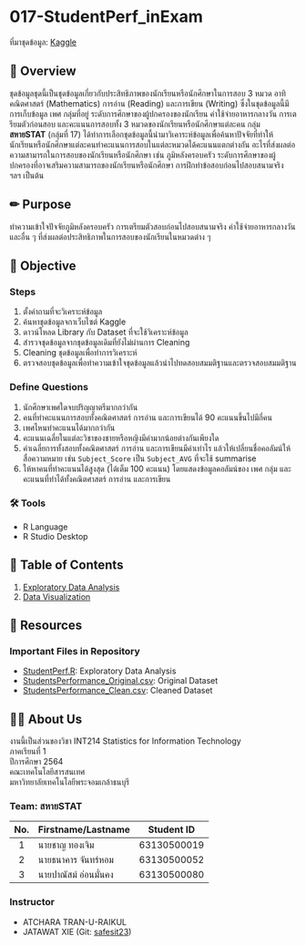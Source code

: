 # 017-StudentPerf_inExam

ที่มาชุดข้อมูล: [Kaggle](https://www.kaggle.com/spscientist/students-performance-in-exams)

## 📝 Overview

ชุดข้อมูลชุดนี้เป็นชุดข้อมูลเกี่ยวกับประสิทธิภาพของนักเรียนหรือนักศึกษาในการสอบ 3 หมวด อาทิ คณิตศาสตร์ (Mathematics) การอ่าน (Reading) และการเขียน (Writing) ซึ่งในชุดข้อมูลนี้มีการเก็บข้อมูล เพศ กลุ่มที่อยู่ ระดับการศึกษาของผู้ปกครองของนักเรียน ค่าใช้จ่ายอาหารกลางวัน การเตรียมตัวก่อนสอบ และคะแนนการสอบทั้ง 3 หมวดของนักเรียนหรือนักศึกษาแต่ละคน กลุ่ม **สหายSTAT** (กลุ่มที่ 17) ได้ทำการเลือกชุดข้อมูลนี้นำมาวิเคาระห์ข้อมูลเพื่อค้นหาปัจจัยที่ทำให้นักเรียนหรือนักศึกษาแต่ละคนทำคะแนนการสอบในแต่ละหมวดได้คะแนนแตกต่างกัน อะไรที่ส่งผลต่อความสามารถในการสอบของนักเรียนหรือนักศึกษา เช่น ภูมิหลังครอบครัว ระดับการศึกษาของผู้ปกครองที่อาจเสริมความสามารถของนักเรียนหรือนักศึกษา การฝึกทำข้อสอบก่อนไปสอบสนามจริง ฯลฯ เป็นต้น

## ✏ Purpose

ทำความเข้าใจปัจจัยภูมิหลังครอบครัว การเตรียมตัวสอบก่อนไปสอบสนามจริง ค่าใช้จ่ายอาหารกลางวัน และอื่น ๆ ที่ส่งผลต่อประสิทธิภาพในการสอบของนักเรียนในหมวดต่าง ๆ

## 🎯 Objective

### Steps

1. ตั้งคำถามที่จะวิเคราะห์ข้อมูล
2. ค้นหาชุดข้อมูลจกาเว็บไซต์ Kaggle
3. ดาวน์โหลด Library กับ Dataset ที่จะใช้วิเคราะห์ข้อมูล
4. สำรวจชุดข้อมูลจากชุดข้อมูลเดิมที่ยังไม่ผ่านการ Cleaning
5. Cleaning ชุดข้อมูลเพื่อทำการวิเคราะห์
6. ตรวจสอบชุดข้อมูลเพื่อทำความเข้าใจชุดข้อมูลแล้วนำไปทดสอบสมมติฐานและตรวจสอบสมมติฐาน

### Define Questions

1. นักศึกษาเพศใดจบปริญญาตรีมากกว่ากัน
2. คนที่ทำคะแนนการสอบทั้งคณิตศาสตร์ การอ่าน และการเขียนได้ 90 คะแนนขึ้นไปมีกี่คน
3. เพศไหนทำคะแนนได้มากกว่ากัน
4. คะแนนเฉลี่ยในแต่ละวิชาของชายหรือหญิงมีค่ามากน้อยต่างกันเพียงใด
5. ค่าเฉลี่ยการทั้งสอบทั้งคณิตศาสตร์ การอ่าน และการเขียนมีค่าเท่าไร แล้วให้เปลี่ยนชื่อคอลัมน์ให้สื่อความหมาย เช่น `Subject_Score` เป็น `Subject_AVG` ที่จะใช้ summarise
6. ให้หาคนที่ทำคะแนนได้สูงสุด (ได้เต็ม 100 คะแนน) โดยแสดงข้อมูลคอลัมน์ของ เพศ กลุ่ม และคะแนนที่ทำได้ทั้งคณิตศาสตร์ การอ่าน และการเขียน

### 🛠 Tools

- R Language
- R Studio Desktop

## 📁 Table of Contents

1. [Exploratory Data Analysis](https://github.com/sit-2021-int214/017-StudentPerf_inExam/blob/main/01_explore.md)
2. [Data Visualization](https://github.com/sit-2021-int214/017-StudentPerf_inExam/blob/main/StudentPerf.R)

## 📌 Resources

### Important Files in Repository

- [StudentPerf.R](https://github.com/sit-2021-int214/017-StudentPerf_inExam/blob/main/StudentPerf.R): Exploratory Data Analysis
- [StudentsPerformance_Original.csv](https://github.com/sit-2021-int214/017-StudentPerf_inExam/blob/main/StudentsPerformance_Original.csv): Original Dataset
- [StudentsPerformance_Clean.csv](https://github.com/sit-2021-int214/017-StudentPerf_inExam/blob/main/StudentsPerformance_Clean.csv): Cleaned Dataset

## 👨‍🎓 About Us

งานนี้เป็นส่วนของวิชา INT214 Statistics for Information Technology\
ภาคเรียนที่ 1\
ปีการศึกษา 2564\
คณะเทคโนโลยีสารสนเทศ\
มหาวิทยาลัยเทคโนโลยีพระจอมเกล้าธนบุรี

### Team: สหายSTAT

| No. | Firstname/Lastname | Student ID  |
| :-: | ------------------ | :---------: |
| 1   | นายชาญ ทองเจิม      | 63130500019 |
| 2   | นายธนาคาร จันทร์หอม  | 63130500052 |
| 3   | นายปาณัสม์ อ่อนมั่นคง  | 63130500080 |

### Instructor

- ATCHARA TRAN-U-RAIKUL
- JATAWAT XIE (Git: [safesit23](https://github.com/safesit23))
